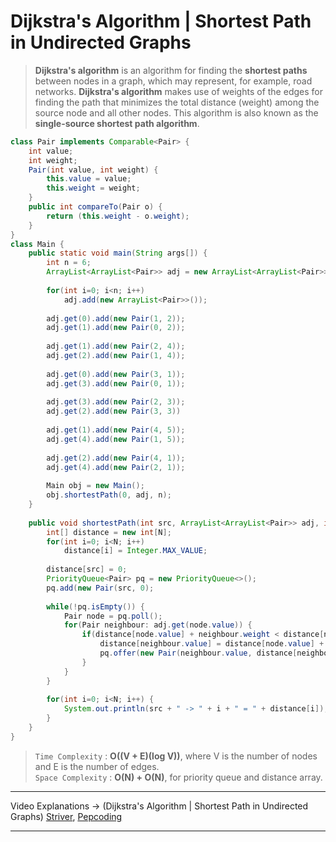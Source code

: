 # Dijkstra's Algorithm | Shortest Path in Undirected Graphs
> **Dijkstra's algorithm** is an algorithm for finding the **shortest paths** between nodes in a graph, which may represent, for example, road networks.
> **Dijkstra's algorithm** makes use of weights of the edges for finding the path that minimizes the total distance (weight) among the source node and
> all other nodes. This algorithm is also known as the **single-source shortest path algorithm**.

```java
class Pair implements Comparable<Pair> {
    int value;
    int weight;
    Pair(int value, int weight) {
        this.value = value;
        this.weight = weight;
    }
    public int compareTo(Pair o) {
        return (this.weight - o.weight);
    }
}
class Main {
    public static void main(String args[]) {
        int n = 6;
        ArrayList<ArrayList<Pair>> adj = new ArrayList<ArrayList<Pair>>();
        
        for(int i=0; i<n; i++)
            adj.add(new ArrayList<Pair>>());
            
        adj.get(0).add(new Pair(1, 2));
        adj.get(1).add(new Pair(0, 2));
      
        adj.get(1).add(new Pair(2, 4));
        adj.get(2).add(new Pair(1, 4));
      
        adj.get(0).add(new Pair(3, 1));
        adj.get(3).add(new Pair(0, 1));
          
        adj.get(3).add(new Pair(2, 3));
        adj.get(2).add(new Pair(3, 3))
      
        adj.get(1).add(new Pair(4, 5));
        adj.get(4).add(new Pair(1, 5));
      
        adj.get(2).add(new Pair(4, 1));
        adj.get(4).add(new Pair(2, 1));
        
        Main obj = new Main();
        obj.shortestPath(0, adj, n);
    }
  
    public void shortestPath(int src, ArrayList<ArrayList<Pair>> adj, int N) {
        int[] distance = new int[N];
        for(int i=0; i<N; i++)
            distance[i] = Integer.MAX_VALUE;
        
        distance[src] = 0;
        PriorityQueue<Pair> pq = new PriorityQueue<>();
        pq.add(new Pair(src, 0);
      
        while(!pq.isEmpty()) {
            Pair node = pq.poll();
            for(Pair neighbour: adj.get(node.value)) {
                if(distance[node.value] + neighbour.weight < distance[neighbour.value]) {
                    distance[neighbour.value] = distance[node.value] + neighbour.weight;
                    pq.offer(new Pair(neighbour.value, distance[neighbour.value]));
                }
            }
        }
               
        for(int i=0; i<N; i++) {
            System.out.println(src + " -> " + i + " = " + distance[i]);  
        }  
    }
}
```
> `Time Complexity` : **O((V + E)(log V))**, where V is the number of nodes and E is the number of edges.   
> `Space Complexity` : **O(N) + O(N)**, for priority queue and distance array.    
---
Video Explanations -> (Dijkstra's Algorithm | Shortest Path in Undirected Graphs) [Striver](https://www.youtube.com/watch?v=jbhuqIASjoM&list=PLgUwDviBIf0rGEWe64KWas0Nryn7SCRWw&index=18), 
[Pepcoding](https://www.youtube.com/watch?v=sD0lLYlGCJE&list=PL-Jc9J83PIiHfqDcLZMcO9SsUDY4S3a-v&index=15)
<hr>

